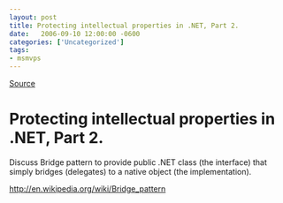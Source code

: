 ```yaml
---
layout: post
title: Protecting intellectual properties in .NET, Part 2.
date:   2006-09-10 12:00:00 -0600
categories: ['Uncategorized']
tags:
- msmvps
---
```

[Source](http://blogs.msmvps.com/peterritchie/2006/09/11/protecting-intellectual-properties-in-net-part-2/ "Permalink to Protecting intellectual properties in .NET, Part 2.")

# Protecting intellectual properties in .NET, Part 2.
Discuss Bridge pattern to provide public .NET class (the interface) that simply bridges (delegates) to a native object (the implementation).

<http://en.wikipedia.org/wiki/Bridge_pattern>

